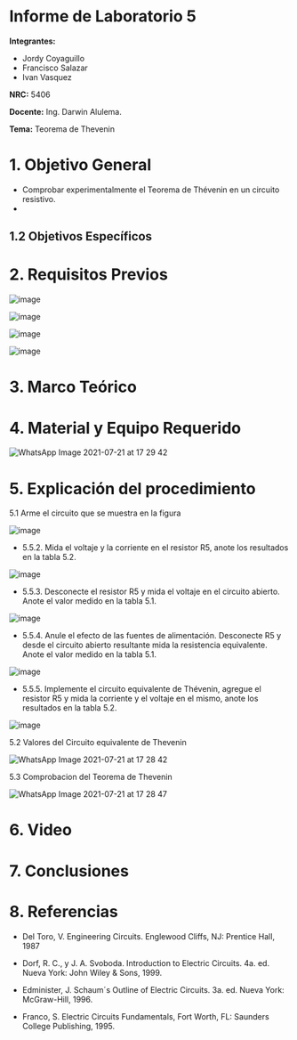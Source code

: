 # Informe de Laboratorio 5
**Integrantes:**

- Jordy Coyaguillo
- Francisco Salazar
- Ivan Vasquez

 **NRC:** 5406
 
 **Docente:** Ing. Darwin Alulema.
 
 **Tema:** Teorema de Thevenin
# 1. Objetivo General

- Comprobar experimentalmente el Teorema de Thévenin en un circuito resistivo.
- 
## 1.2 Objetivos Específicos



# 2. Requisitos Previos

![image](https://user-images.githubusercontent.com/85137954/126643617-31ce77c7-264c-45ea-8697-7fa8df31ea44.png)

![image](https://user-images.githubusercontent.com/85137954/126643766-aa52e8e3-4bae-4852-ab9d-82bcbe58dd27.png)

![image](https://user-images.githubusercontent.com/85137954/126643934-fe6240d4-4d30-4d89-b59d-77148667a6ac.png)

![image](https://user-images.githubusercontent.com/85137954/126644061-4fae09a2-1101-4c19-9880-66211b3aa226.png)

# 3. Marco Teórico



# 4. Material y Equipo Requerido

![WhatsApp Image 2021-07-21 at 17 29 42](https://user-images.githubusercontent.com/85137954/126568183-acc50bcc-145a-4014-b086-637dc75a0c78.jpeg)

# 5. Explicación del procedimiento

5.1 Arme el circuito que se muestra en la figura

![image](https://user-images.githubusercontent.com/85137954/126644202-b01e596a-8251-44db-9c4d-53608d625d03.png)

- 5.5.2. Mida el voltaje y la corriente en el resistor R5, anote los resultados en la tabla 5.2.

![image](https://user-images.githubusercontent.com/85137954/126644530-da0a9471-0bb8-4494-bb8d-82f6c1680135.png)

- 5.5.3. Desconecte el resistor R5 y mida el voltaje en el circuito abierto. Anote el valor
medido en la tabla 5.1.

![image](https://user-images.githubusercontent.com/85137954/126644659-d9ba92d2-78d9-4b2e-b899-5761aeeab12a.png)

- 5.5.4. Anule el efecto de las fuentes de alimentación. Desconecte R5 y desde el circuito
abierto resultante mida la resistencia equivalente. Anote el valor medido en la tabla 5.1.

![image](https://user-images.githubusercontent.com/85137954/126644833-2a14bbea-dce7-4595-baf6-4348a6140b24.png)

- 5.5.5. Implemente el circuito equivalente de Thévenin, agregue el resistor R5 y mida la
corriente y el voltaje en el mismo, anote los resultados en la tabla 5.2.

![image](https://user-images.githubusercontent.com/85137954/126644922-5f381459-3643-43be-afbb-93c03a327c25.png)

5.2 Valores del Circuito equivalente de Thevenin

![WhatsApp Image 2021-07-21 at 17 28 42](https://user-images.githubusercontent.com/85137954/126568066-9a829e45-1264-4724-90e7-2539da593a29.jpeg)

5.3 Comprobacion del Teorema de Thevenin

![WhatsApp Image 2021-07-21 at 17 28 47](https://user-images.githubusercontent.com/85137954/126568074-5b9aba59-80cc-4876-84b8-524f97966464.jpeg)

# 6. Video

# 7. Conclusiones

# 8. Referencias

- Del Toro, V. Engineering Circuits. Englewood Cliffs, NJ: Prentice  Hall, 1987

- Dorf, R. C., y J. A. Svoboda. Introduction to Electric Circuits.
4a. ed. Nueva York: John Wiley & Sons, 1999.

- Edminister, J. Schaum´s Outline of Electric Circuits. 3a. ed.
Nueva York: McGraw-Hill, 1996.

- Franco, S. Electric Circuits Fundamentals, Fort Worth, FL:
Saunders College Publishing, 1995.


